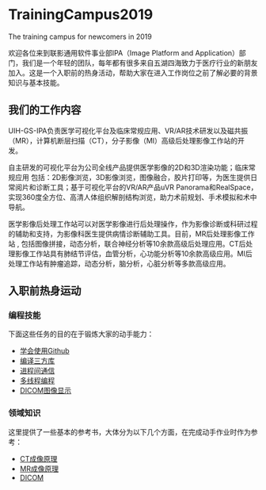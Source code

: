 # TrainingCampus2019
The training campus for newcomers in 2019

欢迎各位来到联影通用软件事业部IPA（Image Platform and Application）部门，我们是一个年轻的团队，每年都有很多来自五湖四海致力于医疗行业的新朋友加入。这是一个入职前的热身活动，帮助大家在进入工作岗位之前了解必要的背景知识与基本技能。

## 我们的工作内容
UIH-GS-IPA负责医学可视化平台及临床常规应用、VR/AR技术研发以及磁共振（MR），计算机断层扫描（CT），分子影像（MI）高级后处理影像工作站的开发。

自主研发的可视化平台为公司全线产品提供医学影像的2D和3D渲染功能；临床常规应用 包括：2D影像浏览，3D影像浏览，图像融合，胶片打印等，为医生提供日常阅片和诊断工具；基于可视化平台的VR/AR产品uVR Panorama和RealSpace，实现360度全方位、高清人体组织解剖结构浏览，助力术前规划、手术模拟和术中导航。

医学影像后处理工作站可以对医学影像进行后处理操作，作为影像诊断或科研过程的辅助和支持，为影像科医生提供病情诊断辅助工具。目前，MR后处理影像工作站 , 包括图像拼接，动态分析，联合神经分析等10余款高级后处理应用。CT后处理影像工作站具有肺结节评估，血管分析，心功能分析等10余款高级应用。MI后处理工作站有肿瘤追踪，动态分析，脑分析，心脏分析等多款高级应用。

## 入职前热身运动

### 编程技能

下面这些任务的目的在于锻炼大家的动手能力：

+ [学会使用Github](./Github/README.md)
+ [编译三方库](./Third_Party_Library/README.md)
+ [进程间通信](./Interprocess_Communication/IPC.md)
+ [多线程编程](./Multithreading/Multithreading.md)
+ [DICOM图像显示]()

### 领域知识

这里提供了一些基本的参考书，大体分为以下几个方面，在完成动手作业时作为参考：

+ [CT成像原理](./Computed_Tomography/CT.md)
+ [MR成像原理](./Magnetic_Resonance_Imaging/MRI.md)
+ [DICOM](./Digital_Imaging_and_Communication_in_Medicine/DICOM.md)
